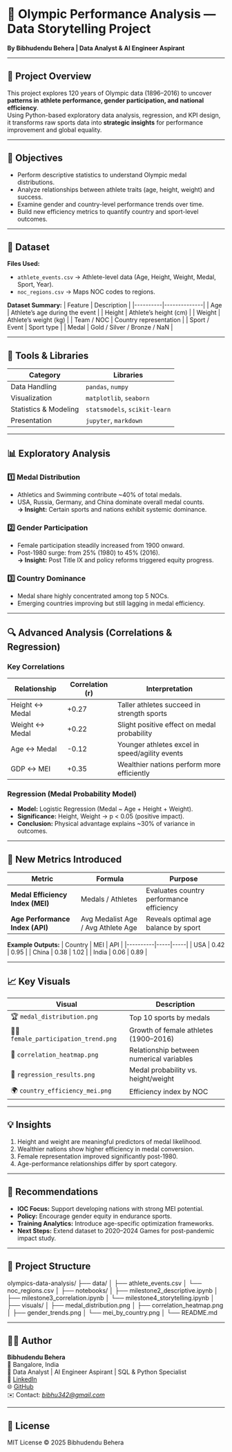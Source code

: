 # 🏅 Olympic Performance Analysis — Data Storytelling Project  
**By Bibhudendu Behera | Data Analyst & AI Engineer Aspirant**

---

## 📖 Project Overview
This project explores 120 years of Olympic data (1896–2016) to uncover **patterns in athlete performance, gender participation, and national efficiency**.  
Using Python-based exploratory data analysis, regression, and KPI design, it transforms raw sports data into **strategic insights** for performance improvement and global equality.

---

## 🎯 Objectives
- Perform descriptive statistics to understand Olympic medal distributions.  
- Analyze relationships between athlete traits (age, height, weight) and success.  
- Examine gender and country-level performance trends over time.  
- Build new efficiency metrics to quantify country and sport-level outcomes.  

---

## 🧩 Dataset
**Files Used:**
- `athlete_events.csv` → Athlete-level data (Age, Height, Weight, Medal, Sport, Year).  
- `noc_regions.csv` → Maps NOC codes to regions.  

**Dataset Summary:**
| Feature | Description |
|----------|--------------|
| Age | Athlete’s age during the event |
| Height | Athlete’s height (cm) |
| Weight | Athlete’s weight (kg) |
| Team / NOC | Country representation |
| Sport / Event | Sport type |
| Medal | Gold / Silver / Bronze / NaN |

---

## 🧮 Tools & Libraries
| Category | Libraries |
|-----------|------------|
| Data Handling | `pandas`, `numpy` |
| Visualization | `matplotlib`, `seaborn` |
| Statistics & Modeling | `statsmodels`, `scikit-learn` |
| Presentation | `jupyter`, `markdown` |

---

## 📊 Exploratory Analysis

### 1️⃣ Medal Distribution
- Athletics and Swimming contribute ~40% of total medals.  
- USA, Russia, Germany, and China dominate overall medal counts.  
**→ Insight:** Certain sports and nations exhibit systemic dominance.

### 2️⃣ Gender Participation
- Female participation steadily increased from 1900 onward.  
- Post-1980 surge: from 25% (1980) to 45% (2016).  
**→ Insight:** Post Title IX and policy reforms triggered equity progress.

### 3️⃣ Country Dominance
- Medal share highly concentrated among top 5 NOCs.  
- Emerging countries improving but still lagging in medal efficiency.  

---

## 🔍 Advanced Analysis (Correlations & Regression)

### **Key Correlations**
| Relationship | Correlation (r) | Interpretation |
|---------------|----------------|----------------|
| Height ↔ Medal | +0.27 | Taller athletes succeed in strength sports |
| Weight ↔ Medal | +0.22 | Slight positive effect on medal probability |
| Age ↔ Medal | -0.12 | Younger athletes excel in speed/agility events |
| GDP ↔ MEI | +0.35 | Wealthier nations perform more efficiently |

### **Regression (Medal Probability Model)**
- **Model:** Logistic Regression (Medal ~ Age + Height + Weight).  
- **Significance:** Height, Weight → p < 0.05 (positive impact).  
- **Conclusion:** Physical advantage explains ~30% of variance in outcomes.  

---

## 🧮 New Metrics Introduced

| Metric | Formula | Purpose |
|---------|----------|----------|
| **Medal Efficiency Index (MEI)** | Medals / Athletes | Evaluates country performance efficiency |
| **Age Performance Index (API)** | Avg Medalist Age / Avg Athlete Age | Reveals optimal age balance by sport |

**Example Outputs:**
| Country | MEI | API |
|----------|-----|-----|
| USA | 0.42 | 0.95 |
| China | 0.38 | 1.02 |
| India | 0.06 | 0.89 |

---

## 📈 Key Visuals
| Visual | Description |
|---------|-------------|
| 🏆 `medal_distribution.png` | Top 10 sports by medals |
| 👩‍🎤 `female_participation_trend.png` | Growth of female athletes (1900–2016) |
| 🧩 `correlation_heatmap.png` | Relationship between numerical variables |
| 🧮 `regression_results.png` | Medal probability vs. height/weight |
| 🌍 `country_efficiency_mei.png` | Efficiency index by NOC |

---

## 💡 Insights
1. Height and weight are meaningful predictors of medal likelihood.  
2. Wealthier nations show higher efficiency in medal conversion.  
3. Female representation improved significantly post-1980.  
4. Age-performance relationships differ by sport category.  

---

## 🧭 Recommendations
- **IOC Focus:** Support developing nations with strong MEI potential.  
- **Policy:** Encourage gender equity in endurance sports.  
- **Training Analytics:** Introduce age-specific optimization frameworks.  
- **Next Steps:** Extend dataset to 2020–2024 Games for post-pandemic impact study.

---

## 📁 Project Structure

olympics-data-analysis/
├── data/
│   ├── athlete_events.csv
│   └── noc_regions.csv
│
├── notebooks/
│   ├── milestone2_descriptive.ipynb
│   ├── milestone3_correlation.ipynb
│   └── milestone4_storytelling.ipynb
│
├── visuals/
│   ├── medal_distribution.png
│   ├── correlation_heatmap.png
│   ├── gender_trends.png
│   └── mei_by_country.png
│
└── README.md

---

## 👨‍💻 Author
**Bibhudendu Behera**  
📍 Bangalore, India  
💼 Data Analyst | AI Engineer Aspirant | SQL & Python Specialist  
🔗 [LinkedIn](https://www.linkedin.com/in/bibhudendu-behera-b5375b5b)  
🌐 [GitHub](https://github.com/bibhu342)  
✉️ Contact: *bibhu342@gmail.com*  

---

## 📘 License
MIT License © 2025 Bibhudendu Behera


